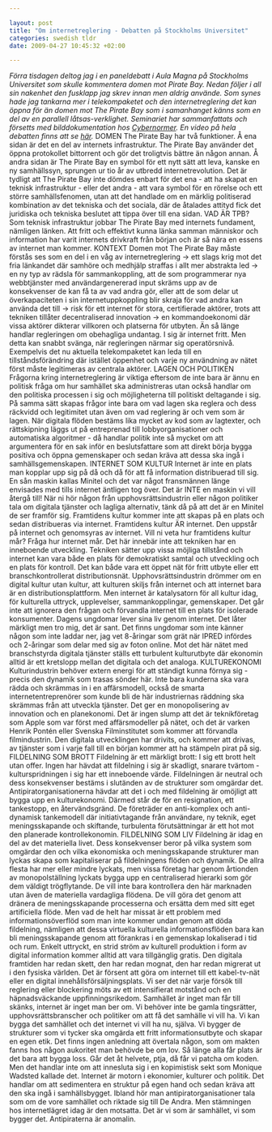 ```yaml
--- 

layout: post
title: "Om internetreglering - Debatten på Stockholms Universitet" 
categories: swedish tldr 
date: 2009-04-27 10:45:32 +02:00 

---
```


*Förra tisdagen deltog jag i en paneldebatt i Aula Magna på Stockholms Universitet som skulle kommentera domen mot Pirate Bay. Nedan följer i all sin nakenhet den fusklapp jag skrev innan men aldrig använde. Som synes hade jag tankarna mer i telekompaketet och den internetreglering det kan öppna för än domen mot The Pirate Bay som i samanhanget känns som en del av en parallell låtsas-verklighet. Seminariet har sammanfattats och försetts med bilddokumentation hos [Cybernormer](http://cybernormer.se/2009/04/21/seminarium-om-tpbdomen/). En video på hela debatten finns att se [här](mms://wmedia.it.su.se/www.su.se/AM090421.wmv).* DOMEN The Pirate Bay har två funktioner. Å ena sidan är det en del av internets infrastruktur. The Pirate Bay använder det öppna protokollet bittorrent och gör det troligtvis bättre än någon annan. Å andra sidan är The Pirate Bay en symbol för ett nytt sätt att leva, kanske en ny samhällssyn, sprungen ur tio år av utbredd internetrevolution. Det är tydligt att The Pirate Bay inte dömdes enbart för det ena - att ha skapat en teknisk infrastruktur - eller det andra - att vara symbol för en rörelse och ett större samhällsfenomen, utan att det handlade om en märklig politiserad kombination av det tekniska och det sociala, där de åtalades attityd fick det juridiska och tekniska beslutet att tippa över till ena sidan. VAD ÄR TPB? Som teknisk infrastruktur jobbar The Pirate Bay med internets fundament, nämligen länken. Att fritt och effektivt kunna länka samman människor och information har varit internets drivkraft från början och är så nära en essens av internet man kommer. KONTEXT Domen mot The Pirate Bay måste förstås ses som en del i en våg av internetreglering -> ett slags krig mot det fria länkandet där samhöre och medhjälp straffas i allt mer abstrakta led -> en ny typ av rädsla för sammankoppling, att de som programmerar nya webbtjänster med användargenererad input skräms upp av de konsekvenser de kan få ta av vad andra gör, eller att de som delar ut överkapaciteten i sin internetuppkoppling blir skraja för vad andra kan använda det till -> risk för ett internet för stora, certifierade aktörer, trots att tekniken tillåter decentraliserad innovation -> en kommandoekonomi där vissa aktörer dikterar villkoren och platserna för utbyten. Än så länge handlar regleringen om obehagliga undantag. I sig är internet fritt. Men detta kan snabbt svänga, när regleringen närmar sig operatörsnivå. Exempelvis det nu aktuella telekompaketet kan leda till en tillståndsförändring där istället öppenhet och varje ny användning av nätet först måste legitimeras av centrala aktörer. LAGEN OCH POLITIKEN Frågorna kring internetreglering är viktiga eftersom de inte bara är ännu en politisk fråga om hur samhället ska administreras utan också handlar om den politiska processen i sig och möjligheterna till politiskt deltagande i sig. På samma sätt skapas frågor inte bara om vad lagen ska reglera och dess räckvidd och legitimitet utan även om vad reglering är och vem som är lagen. När digitala flöden bestäms lika mycket av kod som av lagtexter, och rättskipning läggs ut på entreprenad till lobbyorganisationer och automatiska algoritmer - då handlar politik inte så mycket om att argumentera för en sak inför en beslutsfattare som att direkt börja bygga positiva och öppna gemenskaper och sedan kräva att dessa ska ingå i samhällsgemenskapen. INTERNET SOM KULTUR Internet är inte en plats man kopplar upp sig på då och då för att få information distribuerad till sig. En sån maskin kallas Minitel och det var något fransmännen länge envisades med tills internet äntligen tog över. Det är INTE en maskin vi vill återgå till! När ni hör någon från upphovsrättsindustrin eller någon politiker tala om digitala tjänster och lagliga alternativ, tänk då på att det är en Minitel de ser framför sig. Framtidens kultur kommer inte att skapas på en plats och sedan distribueras via internet. Framtidens kultur ÄR internet. Den uppstår på internet och genomsyras av internet. Vill ni veta hur framtidens kultur mår? Fråga hur internet mår. Det här innebär inte att tekniken har en inneboende utveckling. Tekniken sätter upp vissa möjliga tillstånd och internet kan vara både en plats för demokratiskt samtal och utveckling och en plats för kontroll. Det kan både vara ett öppet nät för fritt utbyte eller ett branschkontrollerat distributionsnät. Upphovsrättsindustrin drömmer om en digital kultur utan kultur, att kulturen skiljs från internet och att internet bara är en distributionsplattform. Men internet är katalysatorn för all kultur idag, för kulturella uttryck, upplevelser, sammankopplingar, gemenskaper. Det går inte att ignorera den frågan och förvandla internet till en plats för isolerade konsumenter. Dagens ungdomar lever sina liv genom internet. Det låter märkligt men tro mig, det är sant. Det finns ungdomar som inte känner någon som inte laddar ner, jag vet 8-åringar som grät när IPRED infördes och 2-åringar som delar med sig av foton online. Mot det här nätet med branschstyrda digitala tjänster ställs ett turbulent kulturutbyte där ekonomin alltid är ett kretslopp mellan det digitala och det analoga. KULTUREKONOMI Kulturindustrin behöver extern energi för att ständigt kunna förnya sig - precis den dynamik som trasas sönder här. Inte bara kunderna ska vara rädda och skrämmas in i en affärsmodell, också de smarta internetentreprenörer som kunde bli de här industriernas räddning ska skrämmas från att utveckla tjänster. Det ger en monopolisering av innovation och en planekonomi. Det är ingen slump att det är teknikföretag som Apple som var först med affärsmodeller på nätet, och det är varken Henrik Pontén eller Svenska Filminstitutet som kommer att förvandla filmindustrin. Den digitala utvecklingen har drivits, och kommer att drivas, av tjänster som i varje fall till en början kommer att ha stämpeln pirat på sig. FILDELNING SOM BROTT Fildelning är ett märkligt brott: I sig ett brott helt utan offer. Ingen har hävdat att fildelning i sig är skadligt, snarare tvärtom - kulturspridningen i sig har ett inneboende värde. Fildelningen är neutral och dess konsekvenser bestäms i slutänden av de strukturer som omgärdar det. Antipiratorganisationerna hävdar att det i och med fildelning är omöjligt att bygga upp en kulturekonomi. Därmed står de för en resignation, ett tankestopp, en återvändsgränd. De företräder en anti-komplex och anti-dynamisk tankemodell där initiativtagande från användare, ny teknik, eget meningsskapande och skiftande, turbulenta förutsättningar är ett hot mot den planerade kontrollekonomin. FILDELNING SOM LIV Fildelning är idag en del av det materiella livet. Dess konsekvenser beror på vilka system som omgärdar den och vilka ekonomiska och meningsskapande strukturer man lyckas skapa som kapitaliserar på fildelningens flöden och dynamik. De allra flesta har mer eller mindre lyckats, men vissa företag har genom årtionden av monopolställning lyckats bygga upp en centraliserad hierarki som gör dem väldigt trögflytande. De vill inte bara kontrollera den här marknaden utan även de materiella vardagliga flödena. De vill göra det genom att dränera de meningsskapande processerna och ersätta dem med sitt eget artificiella flöde. Men vad de helt har missat är ett problem med informationsöverflöd som man inte kommer undan genom att döda fildelning, nämligen att dessa virtuella kulturella informationsflöden bara kan bli meningsskapande genom att förankras i en gemenskap lokaliserad i tid och rum. Enkelt uttryckt, en strid ström av kulturell produktion i form av digital information kommer alltid att vara tillgänglig gratis. Den digitala framtiden har redan skett, den har redan mognat, den har redan migrerat ut i den fysiska världen. Det är försent att göra om internet till ett kabel-tv-nät eller en digital innehållsförsäljningsplats. Vi ser det när varje försök till reglering eller blockering möts av ett intensifierat motstånd och en häpnadsväckande uppfinningsrikedom. Samhället är inget man får till skänks, internet är inget man ber om. Vi behöver inte be gamla tingsrätter, upphovsrättsbranscher och politiker om att få det samhälle vi vill ha. Vi kan bygga det samhället och det internet vi vill ha nu, själva. Vi bygger de strukturer som vi tycker ska omgärda ett fritt informationsutbyte och skapar en egen etik. Det finns ingen anledning att övertala någon, som om makten fanns hos någon aukoritet man behövde be om lov. Så länge alla får plats är det bara att bygga loss. Går det åt helvete, ptja, då får vi patcha om koden. Men det handlar inte om att innesluta sig i en kopimistisk sekt som Monique Wadsted kallade det. Internet är motorn i ekonomier, kulturer och politik. Det handlar om att sedimentera en struktur på egen hand och sedan kräva att den ska ingå i samhällsbygget. Ibland hör man antipiratorganisationer tala som om de vore samhället och riktade sig till De Andra. Men stämningen hos internetlägret idag är den motsatta. Det är vi som är samhället, vi som bygger det. Antipiraterna är anomalin. 

